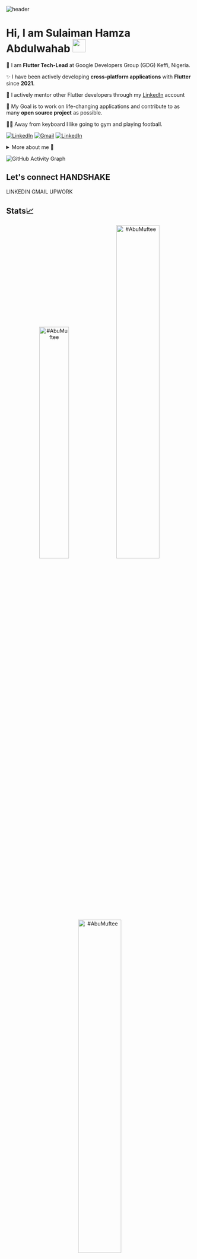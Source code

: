 ![header](https://github.com/AbuMuftee/AbuMuftee/assets/84699634/8d0ad213-bebb-45e9-b7a5-0fdd9240dd76)

# Hi, I am Sulaiman Hamza Abdulwahab <img src="https://github.com/TheDudeThatCode/TheDudeThatCode/blob/master/Assets/Hi.gif" width="35px">

🌱 I am **Flutter Tech-Lead** at Google Developers Group (GDG) Keffi, Nigeria.

✨ I have been actively developing **cross-platform applications** with **Flutter** since **2021**.

📝 I actively mentor other Flutter developers through my [LinkedIn]([https://](https://www.linkedin.com/in/abumuftee/)) account

🎯 My Goal is to work on life-changing applications and contribute to as many **open source project** as possible.

🏋️‍♂️ Away from keyboard I like going to gym and playing football.

 [![LinkedIn](https://img.shields.io/badge/LinkedIn-0077B5?style=for-the-badge&logo=linkedin&logoColor=white)]([https://shields.io/](https://www.linkedin.com/in/abumuftee/))
 [![Gmail](https://img.shields.io/badge/Gmail-D14836?style=for-the-badge&logo=gmail&logoColor=white)]([https://shields.io/](https://mailto:abumuftee@gmail.com))
 [![LinkedIn](https://img.shields.io/badge/LinkedIn-0077B5?style=for-the-badge&logo=linkedin&logoColor=white)]([https://shields.io/](https://www.linkedin.com/in/abumuftee/))
 
<details>
  <summary>More about me 🏹</summary>
  
### The beginning 
During my early years at Nasarawa State University (2015), I realized that it's way too difficult for students to get exam-like formatted resources and prepare for examinations. Realizing also that my experience with Visual Basic from coursework wouldn't help, I used a month to learn Java and another to learn Android development (smiles! Android Studio first released), and in the period of 4 months I released my first mobile application (General Studies, GST) with 2000+ active users in and outside our university.


Travel to 2020, the university's board noticed the impact the mobile application was making. They then tasked me with the design and development of a computerized examination system for the whole university's campuses. We formed a team of four people, used Adobe XD to design the user interface (UI), then borrowed my Java skills and incorporated them with JavaFx. It was smooth leading the team and developing the solution until the examinations commenced, when we realized that the system could not handle the traffic. I can still feel the coldness of the server room we spent the night in, scaling, fixing the solution, backing up data, and configuring other servers as backups. At the end, we celebrated the adoption of the system by the university.

I completed my stay until 2021 at the university as a Technician with the department of Computer science, guiding students in translating the theoretical aspects of their studies into practical applications. and also contributed to writing the practical manuals for the department.

And my flutter journey? Well, I learned the fundamentals of Flutter 2019, but then it wasn't much richer, just stateful widgets ahead in state management with few database supports. Can I say just sharedpreference and .....? I don't know. Anyway, I started using Flutter actively in 2021, and since then, Flutter has become my life. My portfolio and online activities will speak more from .... Oops! I need to code.
</details>



![GitHub Activity Graph](https://cdn.hackernoon.com/images/cl-0-trqiv-904-gq-0-as-63-xgab-2-dm.jpg)

## Let's connect HANDSHAKE


LINKEDIN  GMAIL UPWORK

## Stats📈

<p align="center">
<img width="40%" src="https://github-readme-stats.vercel.app/api/top-langs?username=#AbuMuftee&show_icons=true&theme=dracula&title_color=ff8000&text_color=ffffff&bg_color=6a6a6a&locale=en&layout=compact&hide_border=true" alt="#AbuMuftee" />
<img width="48%" src="https://github-readme-stats.vercel.app/api?username=#AbuMuftee&show_icons=true&theme=dracula&title_color=ff8000&text_color=ffffff&bg_color=6a6a6a&locale=en&hide_border=true" alt="#AbuMuftee" />
<img width="48%" src="https://github-readme-streak-stats.herokuapp.com/?user=#AbuMuftee&theme=highcontrast&hide_border=true" alt="#AbuMuftee" />
</p>

I have been actively developing cross-platform applications with Flutter since 2021, maintaining my position as Flutter Tech-Lead at Google Developers Group (GDG) Keffi, Nigeria. I also mentor other Flutter developers for an hour daily and contribute to the Flutter community for another hour in the course of 24 hours.

And the start?


So you've reached here? Great! Let's build something impactful with my code and your great thoughts.

Thank you, and enjoy the rest of your day.

